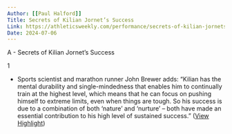```yaml
---
Author: [[Paul Halford]]
Title: Secrets of Kilian Jornet’s Success
Link: https://athleticsweekly.com/performance/secrets-of-kilian-jornets-success-1039963622/
Date: 2024-07-06
---
```

A - Secrets of Kilian Jornet’s Success

1
- Sports scientist and marathon runner John Brewer adds: “Kilian has the mental durability and single-mindedness that enables him to continually train at the highest level, which means that he can focus on pushing himself to extreme limits, even when things are tough. So his success is due to a combination of both ‘nature’ and ‘nurture’ – both have made an essential contribution to his high level of sustained success.” ([View Highlight](https://read.readwise.io/read/01gp1jtdemj6dr4h02c43af9ps))

